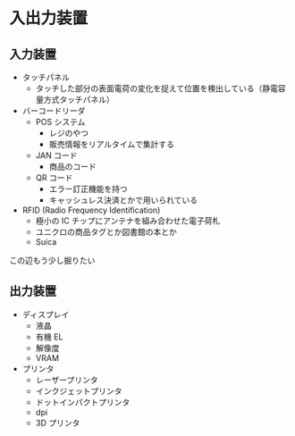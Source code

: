 # 入出力装置

## 入力装置

- タッチパネル
  - タッチした部分の表面電荷の変化を捉えて位置を検出している（静電容量方式タッチパネル）
- バーコードリーダ
  - POS システム
    - レジのやつ
    - 販売情報をリアルタイムで集計する
  - JAN コード
    - 商品のコード
  - QR コード
    - エラー訂正機能を持つ
    - キャッシュレス決済とかで用いられている
- RFID (Radio Frequency Identification)
  - 極小の IC チップにアンテナを組み合わせた電子荷札
  - ユニクロの商品タグとか図書館の本とか
  - Suica

この辺もう少し掘りたい

## 出力装置

- ディスプレイ
  - 液晶
  - 有機 EL
  - 解像度
  - VRAM
- プリンタ
  - レーザープリンタ
  - インクジェットプリンタ
  - ドットインパクトプリンタ
  - dpi
  - 3D プリンタ
